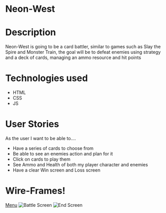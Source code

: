# Neon-West

# Description
Neon-West is going to be a card battler, similar to games such as Slay the Spire and Monster Train, the goal will be to defeat enemies using strategy and a deck of cards, managing an ammo resource and hit points

# Technologies used
* HTML
* CSS
* JS

# User Stories
As the user I want to be able to....
* Have a series of cards to choose from
* Be able to see an enemies action and plan for it
* Click on cards to play them
* See Ammo and Health of both my player character and enemies
* Have a clear Win screen and Loss screen

# Wire-Frames!
[Menu](https://user-images.githubusercontent.com/112370685/192352123-4dab0fde-5d69-4de9-83b9-292daa860532.PNG)
![Battle Screen](https://user-images.githubusercontent.com/112370685/192352170-7f8452d0-47eb-434f-8cd1-9ab5770bd89d.PNG)
![End Screen](https://user-images.githubusercontent.com/112370685/192352185-f557611e-184e-41b0-a529-233a5a1638ce.PNG)
